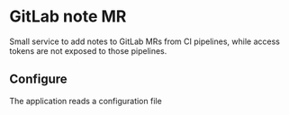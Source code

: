 # GitLab note MR

Small service to add notes to GitLab MRs from CI pipelines, while access tokens are not exposed to those pipelines.

## Configure

The application reads a configuration file

